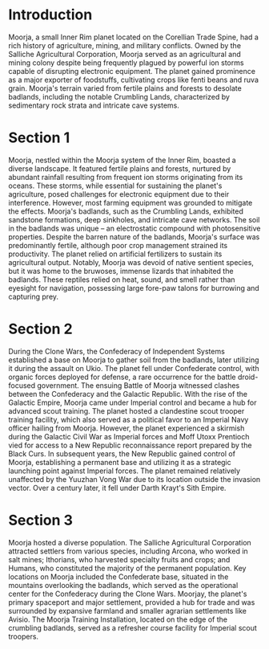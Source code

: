 # Introduction

Moorja, a small Inner Rim planet located on the Corellian Trade Spine, had a rich history of agriculture, mining, and military conflicts.
Owned by the Salliche Agricultural Corporation, Moorja served as an agricultural and mining colony despite being frequently plagued by powerful ion storms capable of disrupting electronic equipment.
The planet gained prominence as a major exporter of foodstuffs, cultivating crops like fenti beans and ruva grain.
Moorja's terrain varied from fertile plains and forests to desolate badlands, including the notable Crumbling Lands, characterized by sedimentary rock strata and intricate cave systems.

# Section 1

Moorja, nestled within the Moorja system of the Inner Rim, boasted a diverse landscape.
It featured fertile plains and forests, nurtured by abundant rainfall resulting from frequent ion storms originating from its oceans.
These storms, while essential for sustaining the planet's agriculture, posed challenges for electronic equipment due to their interference.
However, most farming equipment was grounded to mitigate the effects.
Moorja's badlands, such as the Crumbling Lands, exhibited sandstone formations, deep sinkholes, and intricate cave networks.
The soil in the badlands was unique – an electrostatic compound with photosensitive properties.
Despite the barren nature of the badlands, Moorja's surface was predominantly fertile, although poor crop management strained its productivity.
The planet relied on artificial fertilizers to sustain its agricultural output.
Notably, Moorja was devoid of native sentient species, but it was home to the bruwoses, immense lizards that inhabited the badlands.
These reptiles relied on heat, sound, and smell rather than eyesight for navigation, possessing large fore-paw talons for burrowing and capturing prey.

# Section 2

During the Clone Wars, the Confederacy of Independent Systems established a base on Moorja to gather soil from the badlands, later utilizing it during the assault on Ukio.
The planet fell under Confederate control, with organic forces deployed for defense, a rare occurrence for the battle droid-focused government.
The ensuing Battle of Moorja witnessed clashes between the Confederacy and the Galactic Republic.
With the rise of the Galactic Empire, Moorja came under Imperial control and became a hub for advanced scout training.
The planet hosted a clandestine scout trooper training facility, which also served as a political favor to an Imperial Navy officer hailing from Moorja.
However, the planet experienced a skirmish during the Galactic Civil War as Imperial forces and Moff Utoxx Prentioch vied for access to a New Republic reconnaissance report prepared by the Black Curs.
In subsequent years, the New Republic gained control of Moorja, establishing a permanent base and utilizing it as a strategic launching point against Imperial forces.
The planet remained relatively unaffected by the Yuuzhan Vong War due to its location outside the invasion vector.
Over a century later, it fell under Darth Krayt's Sith Empire.

# Section 3

Moorja hosted a diverse population.
The Salliche Agricultural Corporation attracted settlers from various species, including Arcona, who worked in salt mines; Ithorians, who harvested specialty fruits and crops; and Humans, who constituted the majority of the permanent population.
Key locations on Moorja included the Confederate base, situated in the mountains overlooking the badlands, which served as the operational center for the Confederacy during the Clone Wars.
Moorjay, the planet's primary spaceport and major settlement, provided a hub for trade and was surrounded by expansive farmland and smaller agrarian settlements like Avisio.
The Moorja Training Installation, located on the edge of the crumbling badlands, served as a refresher course facility for Imperial scout troopers.
